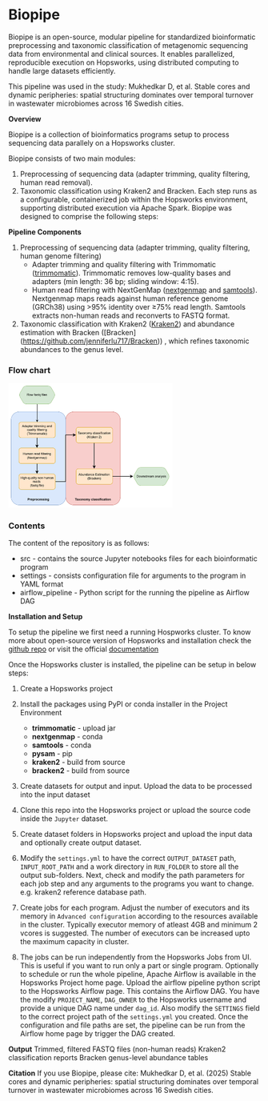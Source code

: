 # Biopipe
Biopipe is an open-source, modular pipeline for standardized bioinformatic preprocessing and taxonomic classification of metagenomic sequencing data from environmental and clinical sources.
It enables parallelized, reproducible execution on Hopsworks, using distributed computing to handle large datasets efficiently.

This pipeline was used in the study: Mukhedkar D, et al. Stable cores and dynamic peripheries: spatial structuring dominates over temporal turnover in wastewater microbiomes across 16 Swedish cities.


**Overview**

Biopipe is a collection of bioinformatics programs setup to process sequencing data parallely on a Hopsworks cluster. 

Biopipe consists of two main modules:
  1) Preprocessing of sequencing data (adapter trimming, quality filtering, human read removal).
  2) Taxonomic classification using Kraken2 and Bracken.
Each step runs as a configurable, containerized job within the Hopsworks environment, supporting distributed execution via Apache Spark.
Biopipe was designed to comprise the following steps: 

**Pipeline Components**
1. Preprocessing of sequencing data (adapter trimming, quality filtering, human genome filtering)
   - Adapter trimming and quality filtering with Trimmomatic ([trimmomatic](https://github.com/usadellab/Trimmomatic)). Trimmomatic removes low-quality bases and adapters (min length: 36 bp; sliding window: 4:15).
   - Human read filtering with NextGenMap ([nextgenmap](https://github.com/Cibiv/NextGenMap) and [samtools](https://github.com/samtools/samtools)). Nextgenmap maps reads against human reference genome (GRCh38) using >95% identity over ≥75% read length. Samtools extracts non-human reads and reconverts to FASTQ format.
3. Taxonomic classification with Kraken2 ([Kraken2](https://github.com/DerrickWood/kraken2)) and abundance estimation with Bracken ([Bracken] (https://github.com/jenniferlu717/Bracken)) , which refines taxonomic abundances to the genus level.

### Flow chart

<img src="/Flowchart.png" height="85%" width="65%" >


### Contents
The content of the repository is as follows:

- src - contains the source Jupyter notebooks files for each bioinformatic program
- settings - consists configuration file for arguments to the program in YAML format
- airflow_pipeline - Python script for the running the pipeline as Airflow DAG

**Installation and Setup**

To setup the pipeline we first need a running Hospworks cluster. To know more about open-source version of Hopsworks and installation check the [github repo](https://github.com/dhananjay-mk/hopsworks) or visit the official [documentation](https://docs.hopsworks.ai/latest/)

Once the Hopsworks cluster is installed, the pipeline can be setup in below steps:
 1. Create a Hopsworks project
 2. Install the packages using PyPI or conda installer in the Project Environment

    - **trimmomatic** - upload jar
    - **nextgenmap** - conda
    - **samtools** - conda
    - **pysam** - pip
    - **kraken2** - build from source
    - **bracken2** - build from source

 3. Create datasets for output and input. Upload the data to be processed into the input dataset
 4. Clone this repo into the Hopsworks project or upload the source code inside the `Jupyter` dataset.
 5. Create dataset folders in Hopsworks project and upload the input data and optionally create output dataset.
 6. Modify the `settings.yml` to have the correct `OUTPUT_DATASET` path, `INPUT_ROOT_PATH` and a work directory in `RUN_FOLDER` to store all the output sub-folders. Next, check and modify the path parameters for each job step and any arguments to the programs you want to change. e.g. kraken2 reference database path.
 7. Create jobs for each program. Adjust the number of executors and its memory in `Advanced configuration` according to the resources available in the cluster. Typically executor memory of atleast 4GB and minimum 2 vcores is suggested. The number of executors can be increased upto the maximum capacity in cluster. 
 8. The jobs can be run independently from the Hopsworks Jobs from UI. This is useful if you want to run only a part or single program. Optionally to schedule or run the whole pipeline, Apache Airflow is available in the Hopsworks Project home page. Upload the airflow pipeline python script to the Hopsworks Airflow page. This contains the Airflow DAG. You have the modify `PROJECT_NAME`, `DAG_OWNER` to the Hopsworks username and provide a unique DAG name under `dag_id`. Also modify the `SETTINGS` field to the correct project path of the `settings.yml` you created. Once the configuration and file paths are set, the pipeline can be run from the Airflow home page by trigger the DAG created.

**Output**
Trimmed, filtered FASTQ files (non-human reads)
Kraken2 classification reports
Bracken genus-level abundance tables

**Citation**
If you use Biopipe, please cite:
Mukhedkar D, et al. (2025) Stable cores and dynamic peripheries: spatial structuring dominates over temporal turnover in wastewater microbiomes across 16 Swedish cities.

